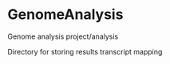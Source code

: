 # GenomeAnalysis
Genome analysis project/analysis

Directory for storing results transcript mapping

